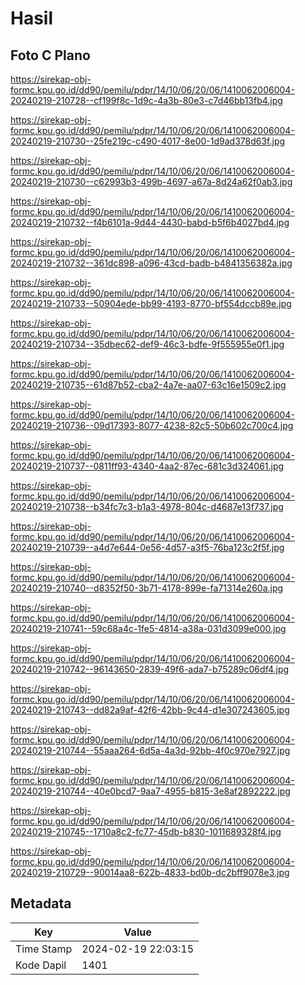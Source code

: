 # Hasil

## Foto C Plano

https://sirekap-obj-formc.kpu.go.id/dd90/pemilu/pdpr/14/10/06/20/06/1410062006004-20240219-210728--cf199f8c-1d9c-4a3b-80e3-c7d46bb13fb4.jpg

https://sirekap-obj-formc.kpu.go.id/dd90/pemilu/pdpr/14/10/06/20/06/1410062006004-20240219-210730--25fe219c-c490-4017-8e00-1d9ad378d63f.jpg

https://sirekap-obj-formc.kpu.go.id/dd90/pemilu/pdpr/14/10/06/20/06/1410062006004-20240219-210730--c62993b3-499b-4697-a67a-8d24a62f0ab3.jpg

https://sirekap-obj-formc.kpu.go.id/dd90/pemilu/pdpr/14/10/06/20/06/1410062006004-20240219-210732--f4b6101a-9d44-4430-babd-b5f6b4027bd4.jpg

https://sirekap-obj-formc.kpu.go.id/dd90/pemilu/pdpr/14/10/06/20/06/1410062006004-20240219-210732--361dc898-a096-43cd-badb-b4841356382a.jpg

https://sirekap-obj-formc.kpu.go.id/dd90/pemilu/pdpr/14/10/06/20/06/1410062006004-20240219-210733--50904ede-bb99-4193-8770-bf554dccb89e.jpg

https://sirekap-obj-formc.kpu.go.id/dd90/pemilu/pdpr/14/10/06/20/06/1410062006004-20240219-210734--35dbec62-def9-46c3-bdfe-9f555955e0f1.jpg

https://sirekap-obj-formc.kpu.go.id/dd90/pemilu/pdpr/14/10/06/20/06/1410062006004-20240219-210735--61d87b52-cba2-4a7e-aa07-63c16e1509c2.jpg

https://sirekap-obj-formc.kpu.go.id/dd90/pemilu/pdpr/14/10/06/20/06/1410062006004-20240219-210736--09d17393-8077-4238-82c5-50b602c700c4.jpg

https://sirekap-obj-formc.kpu.go.id/dd90/pemilu/pdpr/14/10/06/20/06/1410062006004-20240219-210737--0811ff93-4340-4aa2-87ec-681c3d324061.jpg

https://sirekap-obj-formc.kpu.go.id/dd90/pemilu/pdpr/14/10/06/20/06/1410062006004-20240219-210738--b34fc7c3-b1a3-4978-804c-d4687e13f737.jpg

https://sirekap-obj-formc.kpu.go.id/dd90/pemilu/pdpr/14/10/06/20/06/1410062006004-20240219-210739--a4d7e644-0e56-4d57-a3f5-76ba123c2f5f.jpg

https://sirekap-obj-formc.kpu.go.id/dd90/pemilu/pdpr/14/10/06/20/06/1410062006004-20240219-210740--d8352f50-3b71-4178-899e-fa71314e260a.jpg

https://sirekap-obj-formc.kpu.go.id/dd90/pemilu/pdpr/14/10/06/20/06/1410062006004-20240219-210741--59c68a4c-1fe5-4814-a38a-031d3099e000.jpg

https://sirekap-obj-formc.kpu.go.id/dd90/pemilu/pdpr/14/10/06/20/06/1410062006004-20240219-210742--96143650-2839-49f6-ada7-b75289c06df4.jpg

https://sirekap-obj-formc.kpu.go.id/dd90/pemilu/pdpr/14/10/06/20/06/1410062006004-20240219-210743--dd82a9af-42f6-42bb-9c44-d1e307243605.jpg

https://sirekap-obj-formc.kpu.go.id/dd90/pemilu/pdpr/14/10/06/20/06/1410062006004-20240219-210744--55aaa264-6d5a-4a3d-92bb-4f0c970e7927.jpg

https://sirekap-obj-formc.kpu.go.id/dd90/pemilu/pdpr/14/10/06/20/06/1410062006004-20240219-210744--40e0bcd7-9aa7-4955-b815-3e8af2892222.jpg

https://sirekap-obj-formc.kpu.go.id/dd90/pemilu/pdpr/14/10/06/20/06/1410062006004-20240219-210745--1710a8c2-fc77-45db-b830-1011689328f4.jpg

https://sirekap-obj-formc.kpu.go.id/dd90/pemilu/pdpr/14/10/06/20/06/1410062006004-20240219-210729--90014aa8-622b-4833-bd0b-dc2bff9078e3.jpg


## Metadata

| Key        | Value               |
| ---------- | ------------------- |
| Time Stamp | 2024-02-19 22:03:15 |
| Kode Dapil | 1401                |



